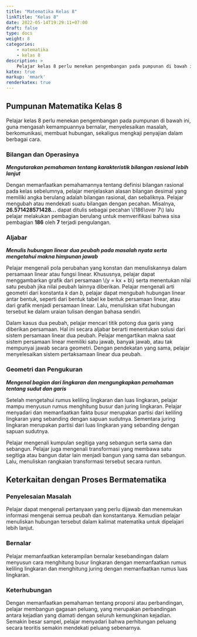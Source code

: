 ```yaml
---
title: "Matematika Kelas 8"
linkTitle: "Kelas 8"
date: 2022-05-14T19:29:11+07:00
draft: false
type: docs
weight: 8
categories:
    - matematika
    - kelas 8
description: >
    Pelajar kelas 8 perlu menekan pengembangan pada pumpunan di bawah ini, guna mengasah kemampuannya bernalar, menyelesaikan masalah, berkomunikasi, membuat hubungan, sekaligus mengkaji penyajian dalam berbagai cara.
katex: true
markup: 'mmark'
renderkatex: true
---
```

## Pumpunan Matematika Kelas 8

Pelajar kelas 8 perlu menekan pengembangan pada pumpunan di bawah ini, guna mengasah kemampuannya bernalar, menyelesaikan masalah, berkomunikasi, membuat hubungan, sekaligus mengkaji penyajian dalam berbagai cara.

### Bilangan dan Operasinya
***Mengutarakan pemahaman tentang karakteristik bilangan rasional lebih lanjut***

Dengan memanfaatkan pemahamannya tentang definisi bilangan rasional pada kelas sebelumnya, pelajar menjelaskan alasan bilangan desimal yang memiliki angka berulang adalah bilangan rasional, dan sebaliknya. Pelajar mengubah atau mendekati suatu
bilangan dengan pecahan. Misalnya, **26.571428571428...** dapat ditulis sebagai pecahan \\(186\over 7\\)
lalu pelajar melakukan pembagian berulang untuk memverifikasi bahwa sisa pembagian **186** oleh **7** terjadi pengulangan.
### Aljabar
***Menulis hubungan linear dua peubah pada masalah nyata serta mengetahui makna himpunan jawab***

Pelajar mengenali pola perubahan yang konstan dan menuliskannya dalam persamaan linear atau fungsi linear. Khususnya, pelajar dapat menggambarkan grafik dari persamaan \\(y = kx + b\\) serta menentukan nilai satu peubah jika nilai peubah lainnya diberikan. Pelajar mengenali arti geometri dari konstanta *k* dan *b*, pelajar dapat mengubah hubungan linear antar bentuk, seperti dari bentuk tabel ke bentuk persamaan linear, atau dari grafik menjadi persamaan linear. Lalu, menuliskan sifat hubungan tersebut ke dalam uraian tulisan dengan bahasa sendiri.

Dalam kasus dua peubah, pelajar mencari titik potong dua garis yang diberikan persamaan. Hal ini secara aljabar berarti menentukan solusi dari sistem persamaan linear dua peubah. Pelajar mengartikan makna saat sistem persamaan linear memiliki satu jawab, banyak jawab, atau tak mempunyai jawab secara geometri. Dengan pendekatan yang sama, pelajar menyelesaikan sistem pertaksamaan linear dua peubah.

### Geometri dan Pengukuran
***Mengenal bagian dari lingkaran dan mengungkapkan pemahaman tentang sudut dan garis***

Setelah mengetahui rumus keliling lingkaran dan luas lingkaran, pelajar mampu menyusun rumus menghitung busur dan juring lingkaran. Pelajar menyadari dan memanfaatkan fakta busur merupakan partisi dari keliling lingkaran yang sebanding dengan sapuan sudutnya. Sementara juring lingkaran merupakan partisi dari luas lingkaran yang sebanding dengan sapuan sudutnya.

Pelajar mengenali kumpulan segitiga yang sebangun serta sama dan sebangun. Pelajar juga mengenali transformasi yang membawa satu segitiga atau bangun datar lain menjadi bangun yang sama dan sebangun. Lalu, menuliskan rangkaian transformasi tersebut secara runtun.

## Keterkaitan dengan Proses Bermatematika
### Penyelesaian Masalah
Pelajar dapat mengenali pertanyaan yang perlu dijawab dan menemukan informasi mengenai semua peubah dan konstantanya. Kemudian pelajar menuliskan hubungan tersebut dalam kalimat matematika untuk dipelajari lebih lanjut.
### Bernalar
Pelajar memanfaatkan keterampilan bernalar kesebandingan dalam menyusun cara menghitung busur lingkaran dengan memanfaatkan rumus keliling lingkaran dan menghitung juring dengan memanfaatkan rumus luas lingkaran.
### Keterhubungan
Dengan memanfaatkan pemahaman tentang proporsi atau perbandingan, pelajar membangun gagasan peluang, yang merupakan perbandingan antara kejadian yang diamati dengan seluruh kemungkinan kejadian. Semakin besar sampel, pelajar menyadari bahwa perhitungan peluang secara teoritis semakin mendekati peluang sebenarnya.